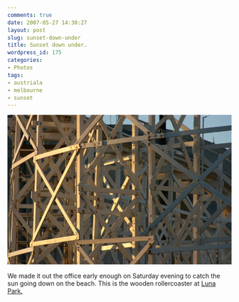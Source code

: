 ```yaml
---
comments: true
date: 2007-05-27 14:30:27
layout: post
slug: sunset-down-under
title: Sunset down under.
wordpress_id: 175
categories:
- Photos
tags:
- austriala
- melbourne
- sunset
---
```


[![](/post-assets/2007-05-27-sunset-down-under/rollercoaster_800.JPG)](/post-assets/2007-05-27-sunset-down-under/rollercoaster_800.JPG)

We made it out the office early enough on Saturday evening to catch the sun going down on the beach. This is the wooden rollercoaster at [Luna Park.](http://www.lunapark.com.au/)
